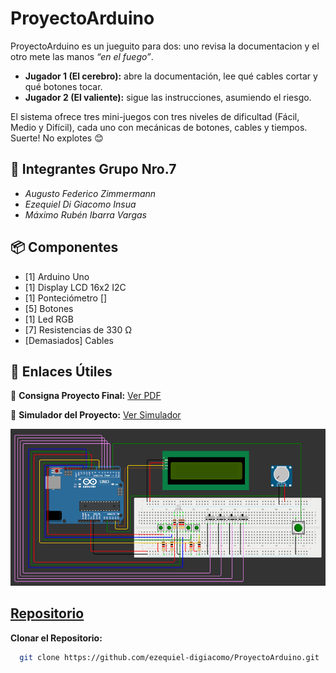 # ProyectoArduino

ProyectoArduino es un jueguito para dos: uno revisa la documentacion y el otro mete las manos *“en el fuego”*.

- **Jugador 1 (El cerebro):** abre la documentación, lee qué cables cortar y qué botones tocar.  
- **Jugador 2 (El valiente):** sigue las instrucciones, asumiendo el riesgo.  

El sistema ofrece tres mini-juegos con tres niveles de dificultad (Fácil, Medio y Difícil), cada uno con mecánicas de botones, cables y tiempos. 
Suerte! No explotes 😊

## 🤝 Integrantes Grupo Nro.7
- *Augusto Federico Zimmermann*
- *Ezequiel Di Giacomo Insua*
- *Máximo Rubén Ibarra Vargas*

## 📦 Componentes
- [1] Arduino Uno
- [1] Display LCD 16x2 I2C
- [1] Ponteciómetro []
- [5] Botones 
- [1] Led RGB
- [7] Resistencias de 330 Ω
- [Demasiados] Cables 

## 🔗 Enlaces Útiles

📄 **Consigna Proyecto Final:**  [Ver PDF](https://campusvirtualecyt.unsam.edu.ar/pluginfile.php/335293/mod_resource/content/1/Consigna%20Proyecto%20Final.pdf)

🧪 **Simulador del Proyecto:**  [Ver Simulador](https://wokwi.com/projects/433587610014541825)

![Esquema del proyecto Arduino](images/EsquemaProyectoArduino.png)

## [Repositorio](https://github.com/ezequiel-digiacomo/ProyectoArduino)

**Clonar el Repositorio:**

```bash
  git clone https://github.com/ezequiel-digiacomo/ProyectoArduino.git
```




